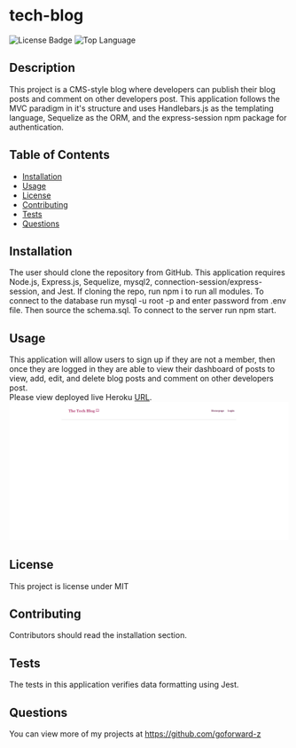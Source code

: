 # tech-blog
![License Badge](https://img.shields.io/github/license/goforward-z/tech-blog) ![Top Language](https://img.shields.io/github/languages/top/goforward-z/tech-blog)

## Description 
This project is a CMS-style blog where developers can publish their blog posts and comment on other developers post. This application follows the MVC paradigm in it's structure and uses Handlebars.js as the templating language, Sequelize as the ORM, and the express-session npm package for authentication. 

## Table of Contents
* [Installation](#installation)
* [Usage](#usage)
* [License](#license)
* [Contributing](#contributing)
* [Tests](#tests)
* [Questions](#questions)

## Installation 
The user should clone the repository from GitHub. This application requires Node.js, Express.js, Sequelize, mysql2, connection-session/express-session, and  Jest. If cloning the repo, run npm i to run all modules. To connect to the database run mysql -u root -p and enter password from .env file. Then source the schema.sql. To connect to the server run npm start. 

## Usage 
This application will allow users to sign up if they are not a member, then once they are logged in they are able to view their dashboard of posts to view, add, edit, and delete blog posts and comment on other developers post. <br>
Please view deployed live Heroku [URL](https://whispering-sands-76106.herokuapp.com/).<br>
<img src="assets/images/tech.png">

## License 
This project is license under MIT

## Contributing 
Contributors should read the installation section. 

## Tests
The tests in this application verifies data formatting using Jest.  

## Questions
You can view more of my projects at https://github.com/goforward-z
